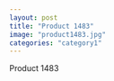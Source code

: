 ```yaml
---
layout: post
title: "Product 1483"
image: "product1483.jpg"
categories: "category1"
---
```

Product 1483
